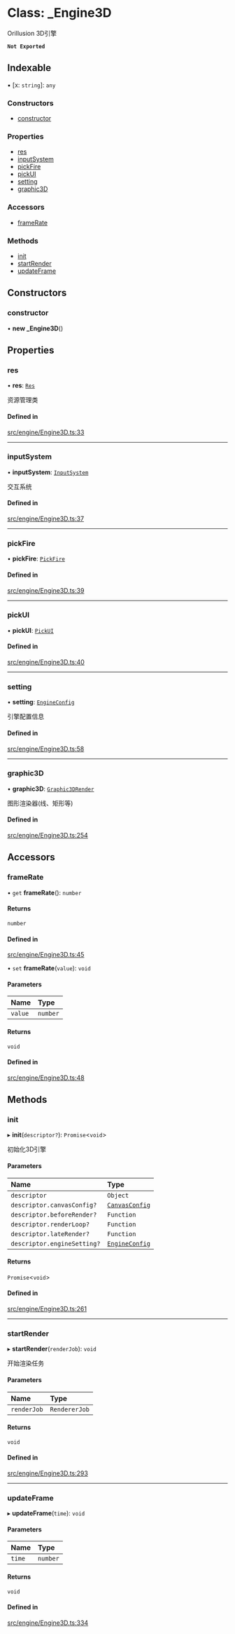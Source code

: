 # Class: \_Engine3D

Orillusion 3D引擎

**`Not Exported`**

## Indexable

▪ [x: `string`]: `any`


### Constructors

- [constructor](Engine3D.md#constructor)

### Properties

- [res](Engine3D.md#res)
- [inputSystem](Engine3D.md#inputsystem)
- [pickFire](Engine3D.md#pickfire)
- [pickUI](Engine3D.md#pickui)
- [setting](Engine3D.md#setting)
- [graphic3D](Engine3D.md#graphic3d)

### Accessors

- [frameRate](Engine3D.md#framerate)

### Methods

- [init](Engine3D.md#init)
- [startRender](Engine3D.md#startrender)
- [updateFrame](Engine3D.md#updateframe)

## Constructors

### constructor

• **new _Engine3D**()

## Properties

### res

• **res**: [`Res`](Res.md)

资源管理类

#### Defined in

[src/engine/Engine3D.ts:33](https://github.com/Orillusion/orillusion/blob/main/src/engine/Engine3D.ts#L33)

___

### inputSystem

• **inputSystem**: [`InputSystem`](InputSystem.md)

交互系统

#### Defined in

[src/engine/Engine3D.ts:37](https://github.com/Orillusion/orillusion/blob/main/src/engine/Engine3D.ts#L37)

___

### pickFire

• **pickFire**: [`PickFire`](PickFire.md)

#### Defined in

[src/engine/Engine3D.ts:39](https://github.com/Orillusion/orillusion/blob/main/src/engine/Engine3D.ts#L39)

___

### pickUI

• **pickUI**: [`PickUI`](PickUI.md)

#### Defined in

[src/engine/Engine3D.ts:40](https://github.com/Orillusion/orillusion/blob/main/src/engine/Engine3D.ts#L40)

___

### setting

• **setting**: [`EngineConfig`](../types/EngineConfig.md)

引擎配置信息

#### Defined in

[src/engine/Engine3D.ts:58](https://github.com/Orillusion/orillusion/blob/main/src/engine/Engine3D.ts#L58)

___

### graphic3D

• **graphic3D**: [`Graphic3DRender`](Graphic3DRender.md)

图形渲染器(线、矩形等)

#### Defined in

[src/engine/Engine3D.ts:254](https://github.com/Orillusion/orillusion/blob/main/src/engine/Engine3D.ts#L254)

## Accessors

### frameRate

• `get` **frameRate**(): `number`

#### Returns

`number`

#### Defined in

[src/engine/Engine3D.ts:45](https://github.com/Orillusion/orillusion/blob/main/src/engine/Engine3D.ts#L45)

• `set` **frameRate**(`value`): `void`

#### Parameters

| Name | Type |
| :------ | :------ |
| `value` | `number` |

#### Returns

`void`

#### Defined in

[src/engine/Engine3D.ts:48](https://github.com/Orillusion/orillusion/blob/main/src/engine/Engine3D.ts#L48)

## Methods

### init

▸ **init**(`descriptor?`): `Promise`<`void`\>

初始化3D引擎

#### Parameters

| Name | Type |
| :------ | :------ |
| `descriptor` | `Object` |
| `descriptor.canvasConfig?` | [`CanvasConfig`](../types/CanvasConfig.md) |
| `descriptor.beforeRender?` | `Function` |
| `descriptor.renderLoop?` | `Function` |
| `descriptor.lateRender?` | `Function` |
| `descriptor.engineSetting?` | [`EngineConfig`](../types/EngineConfig.md) |

#### Returns

`Promise`<`void`\>

#### Defined in

[src/engine/Engine3D.ts:261](https://github.com/Orillusion/orillusion/blob/main/src/engine/Engine3D.ts#L261)

___

### startRender

▸ **startRender**(`renderJob`): `void`

开始渲染任务

#### Parameters

| Name | Type |
| :------ | :------ |
| `renderJob` | `RendererJob` |

#### Returns

`void`

#### Defined in

[src/engine/Engine3D.ts:293](https://github.com/Orillusion/orillusion/blob/main/src/engine/Engine3D.ts#L293)

___

### updateFrame

▸ **updateFrame**(`time`): `void`

#### Parameters

| Name | Type |
| :------ | :------ |
| `time` | `number` |

#### Returns

`void`

#### Defined in

[src/engine/Engine3D.ts:334](https://github.com/Orillusion/orillusion/blob/main/src/engine/Engine3D.ts#L334)
